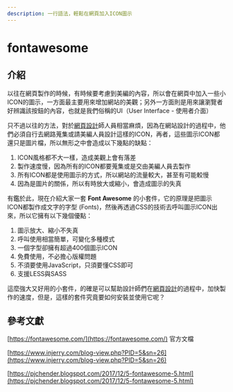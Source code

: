 ```yaml
---
description: 一行語法，輕鬆在網頁加入ICON圖示
---
```


# fontawesome

## 介紹

以往在網頁製作的時候，有時候要考慮到美編的內容，所以會在網頁中加入一些小ICON的圖示，一方面最主要用來增加網站的美觀；另外一方面則是用來讓瀏覽者好辨識該按鈕的內容，也就是我們俗稱的UI（User Interface - 使用者介面）

只不過以往的方法，對於[網頁設計](https://www.injerry.com/blog.php?tags=%E7%B6%B2%E9%A0%81%E8%A8%AD%E8%A8%88)師人員相當麻煩，因為在網站設計的過程中，他們必須自行去網路蒐集或請美編人員設計這樣的ICON，再者，這些圖示ICON都還只是圖片檔，所以無形之中會造成以下幾點的缺點：

1. ICON風格都不大一樣，造成美觀上會有落差
2. 製作速度慢，因為所有的ICON都要蒐集或是交由美編人員去製作
3. 所有ICON都是使用圖示的方式，所以網站的流量較大，甚至有可能較慢
4. 因為是圖片的關係，所以有時放大或縮小，會造成圖示的失真

有鑑於此，現在介紹大家一套 **Font Awesome** 的小套件，它的原理是把圖示ICON都製作成文字的字型 \(Fonts\)，然後再透過CSS的技術去呼叫圖示ICON出來，所以它擁有以下幾個優點：

1. 圖示放大、縮小不失真
2. 呼叫使用相當簡單，可變化多種模式
3. 一個字型卻擁有超過400個圖示ICON
4. 免費使用，不必擔心版權問題
5. 不須要使用JavaScript，只須要懂CSS即可
6. 支援LESS與SASS

這麼強大又好用的小套件，的確是可以幫助設計師們在[網頁設計](https://www.injerry.com/blog.php?tags=%E7%B6%B2%E9%A0%81%E8%A8%AD%E8%A8%88)的過程中，加快製作的速度，但是，這樣的套件究竟要如何安裝並使用它呢？

## 參考文獻

[https://fontawesome.com/](https://fontawesome.com/) 官方文檔

[https://www.injerry.com/blog-view.php?PID=5&sn=26](https://www.injerry.com/blog-view.php?PID=5&sn=26)

[https://pjchender.blogspot.com/2017/12/5-fontawesome-5.html](https://pjchender.blogspot.com/2017/12/5-fontawesome-5.html)

